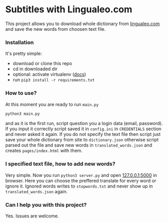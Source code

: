 # Subtitles with Lingualeo.com

This project allows you to download whole dictionary from [lingualeo.com](https://lingualeo.com) and save the new words from choosen text file.

### Installation

It's pretty simple:
- download or clone this repo
- cd in downloaded dir
- optional: activate virtualenv ([docs](https://docs.python.org/3/library/venv.html))
- run `pip3 install -r requirements.txt`

### How to use?
At this moment you are ready to run `main.py`
```bash
python3 main.py
```
and as it is the first run, script question you a login data (email, password). If you input it correctly script saved it in `config.ini` in `CREDENTIALS` section and never asked it again.
If you do not specify the text file then script just save your whole dictionary from site to `dictionary.json` otherwise script parsed out the file and save new words in `translated_words.json` and creates `pages/index.html` with them.

### I specified text file, how to add new words?

Very simple. Now you run `python3 server.py` and open [127.0.0.1:5000](http://127.0.0.1:5000) in browser. Here you can choose the preffered translate for every word or ignore it. Ignored words writes to `stopwords.txt` and never show up in  `translated_words.json` again.

### Can I help you with this project?

Yes. Issues are welcome.